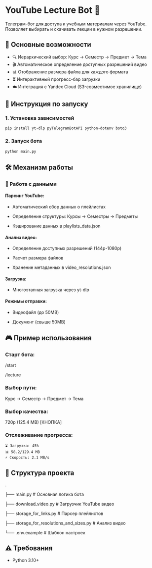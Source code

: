 # YouTube Lecture Bot 🤖

Телеграм-бот для доступа к учебным материалам через YouTube. Позволяет выбирать и скачивать лекции в нужном разрешении.

## 📌 Основные возможности
- 🔍 Иерархический выбор: Курс → Семестр → Предмет → Тема
- 🎬 Автоматическое определение доступных разрешений видео
- 📊 Отображение размера файла для каждого формата
- ⏳ Интерактивный прогресс-бар загрузки
- ☁️ Интеграция с Yandex Cloud (S3-совместимое хранилище)

## 🚀 Инструкция по запуску

### 1. Установка зависимостей
```bash
pip install yt-dlp pyTelegramBotAPI python-dotenv boto3
```

### 2. Запуск бота
```bash
python main.py
```

## 🛠 Механизм работы
### 📂 Работа с данными

#### Парсинг YouTube:
- Автоматический сбор данных о плейлистах

- Определение структуры: Курсы → Семестры → Предметы

- Кэширование данных в playlists_data.json

#### Анализ видео:
- Определение доступных разрешений (144p-1080p)

- Расчет размера файлов

- Хранение метаданных в video_resolutions.json

#### Загрузка:

- Многоэтапная загрузка через yt-dlp

 #### Режимы отправки:

- Видеофайл (до 50MB)

- Документ (свыше 50MB)

## 🎮 Пример использования

### Старт бота:

/start

/lecture

### Выбор пути:

Курс → Семестр → Предмет → Тема

### Выбор качества:

720p (125.4 MB) [КНОПКА]

### Отслеживание прогресса:

    ⌛ Загрузка: 45% 
    📊 58.2/129.4 MB 
    ⚡ Скорость: 2.1 MB/s

## 📂 Структура проекта

.

├── main.py              # Основная логика бота

├── download_video.py    # Загрузчик YouTube видео

├── storage_for_links.py # Парсер плейлистов

├── storage_for_resolutions_and_sizes.py # Анализ видео

└── .env.example         # Шаблон настроек

## ⚠️ Требования

- Python 3.10+
